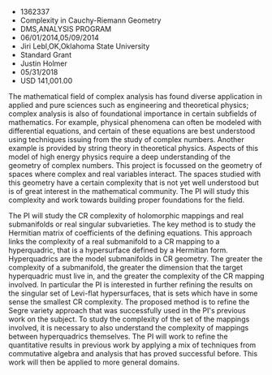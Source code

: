 
* 1362337
* Complexity in Cauchy-Riemann Geometry
* DMS,ANALYSIS PROGRAM
* 06/01/2014,05/09/2014
* Jiri Lebl,OK,Oklahoma State University
* Standard Grant
* Justin Holmer
* 05/31/2018
* USD 141,001.00

The mathematical field of complex analysis has found diverse application in
applied and pure sciences such as engineering and theoretical physics; complex
analysis is also of foundational importance in certain subfields of mathematics.
For example, physical phenomena can often be modeled with differential
equations, and certain of these equations are best understood using techniques
issuing from the study of complex numbers. Another example is provided by string
theory in theoretical physics. Aspects of this model of high energy physics
require a deep understanding of the geometry of complex numbers. This project is
focussed on the geometry of spaces where complex and real variables interact.
The spaces studied with this geometry have a certain complexity that is not yet
well understood but is of great interest in the mathematical community. The PI
will study this complexity and work towards building proper foundations for the
field.

The PI will study the CR complexity of holomorphic mappings and real
submanifolds or real singular subvarieties. The key method is to study the
Hermitian matrix of coefficients of the defining equations. This approach links
the complexity of a real submanifold to a CR mapping to a hyperquadric, that is
a hypersurface defined by a Hermitian form. Hyperquadrics are the model
submanifolds in CR geometry. The greater the complexity of a submanifold, the
greater the dimension that the target hyperquadric must live in, and the greater
the complexity of the CR mapping involved. In particular the PI is interested in
further refining the results on the singular set of Levi-flat hypersurfaces,
that is sets which have in some sense the smallest CR complexity. The proposed
method is to refine the Segre variety approach that was successfully used in the
PI's previous work on the subject. To study the complexity of the set of the
mappings involved, it is necessary to also understand the complexity of mappings
between hyperquadrics themselves. The PI will work to refine the quantitative
results in previous work by applying a mix of techniques from commutative
algebra and analysis that has proved successful before. This work will then be
applied to more general domains.
